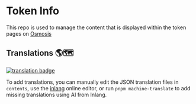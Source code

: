 # Token Info
This repo is used to manage the content that is displayed within the token pages on [Osmosis](https://github.com/osmosis-labs/osmosis-frontend)

## Translations 🌎🗺

[![translation badge](https://inlang.com/badge?url=github.com/osmosis-labs/token-info)](https://inlang.com/editor/github.com/osmosis-labs/token-info?ref=badge)

To add translations, you can manually edit the JSON translation files in `contents`, use the [inlang](https://inlang.com/) online editor, or run `pnpm machine-translate` to add missing translations using AI from Inlang.